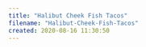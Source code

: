 ```yaml
---
title: "Halibut Cheek Fish Tacos"
filename: "Halibut-Cheek-Fish-Tacos"
created: 2020-08-16 11:30:50
---
```


